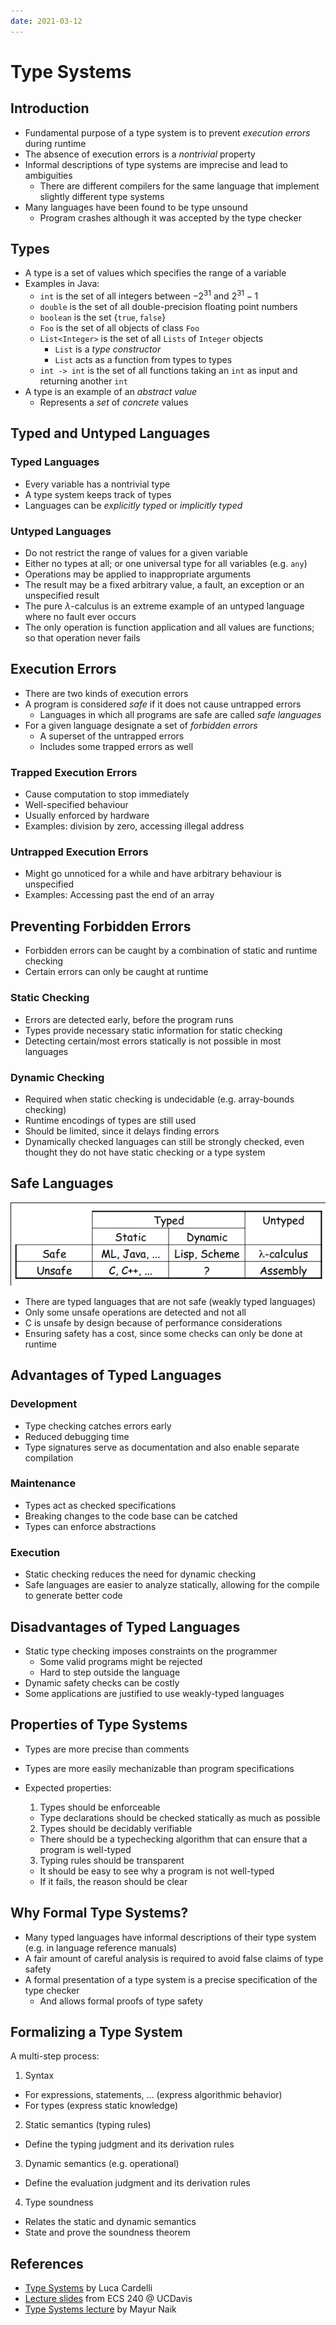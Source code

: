 ```yaml
---
date: 2021-03-12
---
```


# Type Systems

## Introduction

- Fundamental purpose of a type system is to prevent _execution errors_ during runtime
- The absence of execution errors is a _nontrivial_ property
- Informal descriptions of type systems are imprecise and lead to ambiguities
  - There are different compilers for the same language that implement slightly different type systems
- Many languages have been found to be type unsound
  - Program crashes although it was accepted by the type checker

## Types

- A type is a set of values which specifies the range of a variable
- Examples in Java:
  - `int` is the set of all integers between $-2^{31}$ and $2^{31}-1$
  - `double` is the set of all double-precision floating point numbers
  - `boolean` is the set $\{ \texttt{true}, \texttt{false} \}$
  - `Foo` is the set of all objects of class `Foo`
  - `List<Integer>` is the set of all `Lists` of `Integer` objects
    - `List` is a _type constructor_
    - `List` acts as a function from types to types
  - `int -> int` is the set of all functions taking an `int` as input and returning another `int`
- A type is an example of an _abstract value_
  - Represents a _set_ of _concrete_ values

## Typed and Untyped Languages

### Typed Languages

- Every variable has a nontrivial type
- A type system keeps track of types
- Languages can be _explicitly typed_ or _implicitly typed_

### Untyped Languages

- Do not restrict the range of values for a given variable
- Either no types at all; or one universal type for all variables (e.g. `any`)
- Operations may be applied to inappropriate arguments
- The result may be a fixed arbitrary value, a fault, an exception or an unspecified result
- The pure $\lambda$-calculus is an extreme example of an untyped language where no fault ever occurs
- The only operation is function application and all values are functions; so that operation never fails

## Execution Errors

- There are two kinds of execution errors
- A program is considered _safe_ if it does not cause untrapped errors
  - Languages in which all programs are safe are called _safe languages_
- For a given language designate a set of _forbidden errors_
  - A superset of the untrapped errors
  - Includes some trapped errors as well

### Trapped Execution Errors

- Cause computation to stop immediately
- Well-specified behaviour
- Usually enforced by hardware
- Examples: division by zero, accessing illegal address

### Untrapped Execution Errors

- Might go unnoticed for a while and have arbitrary behaviour is unspecified
- Examples: Accessing past the end of an array

## Preventing Forbidden Errors

- Forbidden errors can be caught by a combination of static and runtime checking
- Certain errors can only be caught at runtime

### Static Checking

- Errors are detected early, before the program runs
- Types provide necessary static information for static checking
- Detecting certain/most errors statically is not possible in most languages

### Dynamic Checking

- Required when static checking is undecidable (e.g. array-bounds checking)
- Runtime encodings of types are still used
- Should be limited, since it delays finding errors
- Dynamically checked languages can still be strongly checked, even thought they do not have static checking or a type system

## Safe Languages

![](static/table.png)

- There are typed languages that are not safe (weakly typed languages)
- Only some unsafe operations are detected and not all
- C is unsafe by design because of performance considerations
- Ensuring safety has a cost, since some checks can only be done at runtime

## Advantages of Typed Languages

### Development

- Type checking catches errors early
- Reduced debugging time
- Type signatures serve as documentation and also enable separate compilation

### Maintenance

- Types act as checked specifications
- Breaking changes to the code base can be catched
- Types can enforce abstractions

### Execution

- Static checking reduces the need for dynamic checking
- Safe languages are easier to analyze statically, allowing for the compile to generate better code

## Disadvantages of Typed Languages

- Static type checking imposes constraints on the programmer
  - Some valid programs might be rejected
  - Hard to step outside the language
- Dynamic safety checks can be costly
- Some applications are justified to use weakly-typed languages

## Properties of Type Systems

- Types are more precise than comments
- Types are more easily mechanizable than program specifications

- Expected properties:
  1. Types should be enforceable
  - Type declarations should be checked statically as much as possible
  2. Types should be decidably verifiable
  - There should be a typechecking algorithm that can ensure that a program is well-typed
  3. Typing rules should be transparent
  - It should be easy to see why a program is not well-typed
  - If it fails, the reason should be clear

## Why Formal Type Systems?

- Many typed languages have informal descriptions of their type system (e.g. in language reference manuals)
- A fair amount of careful analysis is required to avoid false claims of type safety
- A formal presentation of a type system is a precise specification of the type checker
  - And allows formal proofs of type safety

## Formalizing a Type System

A multi-step process:

1. Syntax

- For expressions, statements, ... (express algorithmic behavior)
- For types (express static knowledge)

2. Static semantics (typing rules)

- Define the typing judgment and its derivation rules

3. Dynamic semantics (e.g. operational)

- Define the evaluation judgment and its derivation rules

4. Type soundness

- Relates the static and dynamic semantics
- State and prove the soundness theorem

## References

- [Type Systems](http://lucacardelli.name/Papers/TypeSystems.pdf) by Luca Cardelli
- [Lecture slides](https://web.cs.ucdavis.edu/~su/teaching/ecs240-w17/lectures/lecture14.pdf) from ECS 240 @ UCDavis
- [Type Systems lecture](https://www.youtube.com/watch?v=dGbRLowf6ys) by Mayur Naik
